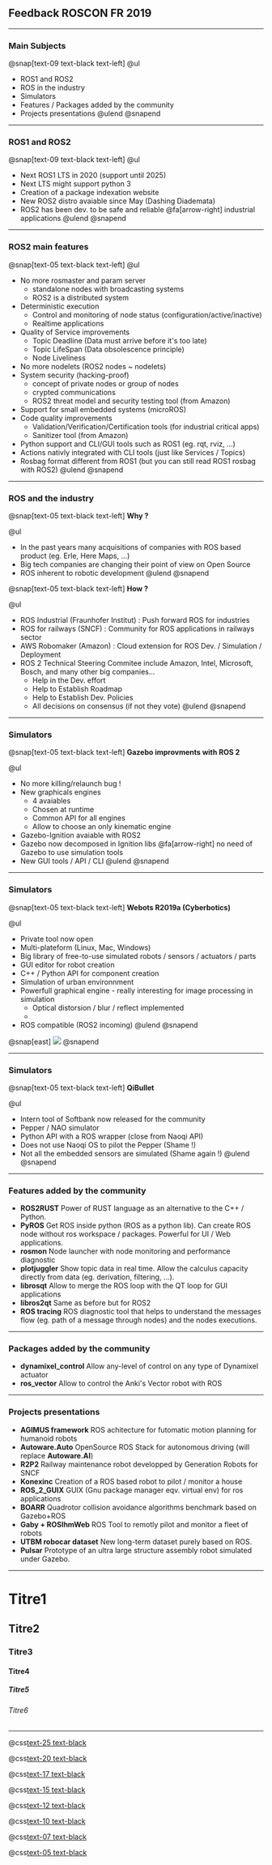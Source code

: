 
## Feedback ROSCON FR 2019

---

### Main Subjects

@snap[text-09 text-black text-left]
@ul[](false)
- ROS1 and ROS2
- ROS in the industry
- Simulators
- Features / Packages added by the community
- Projects presentations
@ulend
@snapend

---

### ROS1 and ROS2

@snap[text-09 text-black text-left]
@ul[](false)
- Next ROS1 LTS in 2020 (support until 2025)
- Next LTS might support python 3
- Creation of a package indexation website
- New ROS2 distro avaiable since May (Dashing Diademata)
- ROS2 has been dev. to be safe and reliable @fa[arrow-right] industrial applications
@ulend
@snapend

---

### ROS2 main features

@snap[text-05 text-black text-left]
@ul[](false)
- No more rosmaster and param server
    + standalone nodes with broadcasting systems
    + ROS2 is a distributed system
- Deterministic execution
    + Control and monitoring of node status (configuration/active/inactive)
    + Realtime applications
- Quality of Service improvements
    + Topic Deadline (Data must arrive before it's too late)
    + Topic LifeSpan (Data obsolescence principle)
    + Node Liveliness
- No more nodelets (ROS2 nodes ~ nodelets)
- System security (hacking-proof)
    + concept of private nodes or group of nodes
    + crypted communications
    + ROS2 threat model and security testing tool (from Amazon)
- Support for small embedded systems (microROS)
- Code quality improvements
    + Validation/Verification/Certification tools (for industrial critical apps)
    + Sanitizer tool (from Amazon)
- Python support and CLI/GUI tools such as ROS1 (eg. rqt, rviz, ...)
- Actions nativly integrated with CLI tools (just like Services / Topics)
- Rosbag format different from ROS1 (but you can still read ROS1 rosbag with ROS2)
@ulend
@snapend

---

### ROS and the industry

@snap[text-05 text-black text-left]
**Why ?**

@ul[](false)
- In the past years many acquisitions of companies with ROS based product (eg. Erle, Here Maps, ...)
- Big tech companies are changing their point of view on Open Source
- ROS inherent to robotic development
@ulend
@snapend

@snap[text-05 text-black text-left]
**How ?**

@ul[](false)
- ROS Industrial (Fraunhofer Institut) : Push forward ROS for industries
- ROS for railways (SNCF) : Community for ROS applications in railways sector
- AWS Robomaker (Amazon) : Cloud extension for ROS Dev. / Simulation / Deployment
- ROS 2 Technical Steering Commitee include Amazon, Intel, Microsoft, Bosch, and many other big companies...
    + Help in the Dev. effort
    + Help to Establish Roadmap
    + Help to Establish Dev. Policies
    + All decisions on consensus (if not they vote)
@ulend
@snapend

---

### Simulators

@snap[text-05 text-black text-left]
**Gazebo improvments with ROS 2**

@ul[](false)
- No more killing/relaunch bug !
- New graphicals engines
    + 4 avaiables
    + Chosen at runtime
    + Common API for all engines
    + Allow to choose an only kinematic engine
- Gazebo-Ignition avaiable with ROS2
- Gazebo now decomposed in Ignition libs @fa[arrow-right] no need of Gazebo to use simulation tools
- New GUI tools / API / CLI
@ulend
@snapend

---

### Simulators

@snap[text-05 text-black text-left]
**Webots R2019a (Cyberbotics)**

@ul[](false)
- Private tool now open
- Multi-plateform (Linux, Mac, Windows)
- Big library of free-to-use simulated robots / sensors / actuators / parts
- GUI editor for robot creation
- C++ / Python API for component creation
- Simulation of urban environnment
- Powerfull graphical engine - really interesting for image processing in simulation
    + Optical distorsion / blur / reflect implemented
    +
- ROS compatible (ROS2 incoming)
@ulend
@snapend

@snap[east]
![](https://en.wikipedia.org/wiki/Webots#/media/File:Wbinterface.png)
@snapend


---

### Simulators

@snap[text-05 text-black text-left]
**QiBullet**

@ul[](false)
- Intern tool of Softbank now released for the community
- Pepper / NAO simulator
- Python API with a ROS wrapper (close from Naoqi API)
- Does not use Naoqi OS to pilot the Pepper (Shame !)
- Not all the embedded sensors are simulated (Shame again !)
@ulend
@snapend

---

### Features added by the community

- **ROS2RUST** Power of RUST language as an alternative to the C++ / Python.
- **PyROS** Get ROS inside python (ROS as a python lib). Can create ROS node without ros workspace / packages. Powerful for UI / Web applications.
- **rosmon** Node launcher with node monitoring and performance diagnostic
- **plotjuggler** Show topic data in real time. Allow the calculus capacity directly from data (eg. derivation, filtering, ...).
- **librosqt** Allow to merge the ROS loop with the QT loop for GUI applications
- **libros2qt** Same as before but for ROS2
- **ROS tracing** ROS diagnostic tool that helps to understand the messages flow (eg. path of a message through nodes) and the nodes executions.

---

### Packages added by the community

- **dynamixel_control** Allow any-level of control on any type of Dynamixel actuator
- **ros_vector** Allow to control the Anki's Vector robot with ROS

---

### Projects presentations

- **AGIMUS framework**  ROS achitecture for futomatic motion planning for humanoid robots
- **Autoware.Auto** OpenSource ROS Stack for autonomous driving (will replace **Autoware.AI**)
- **R2P2** Railway maintenance robot developped by Generation Robots for SNCF
- **Konexinc** Creation of a ROS based robot to pilot / monitor a house
- **ROS_2_GUIX** GUIX (Gnu package manager eqv. virtual env) for ros applications  
- **BOARR** Quadrotor collision avoidance algorithms benchmark based on Gazebo+ROS
- **Gaby + ROSIhmWeb** ROS Tool to remotly pilot and monitor a fleet of robots
- **UTBM robocar dataset** New long-term dataset purely based on ROS.
- **Pulsar** Prototype of an ultra large structure assembly robot simulated under Gazebo.  

---

# Titre1
## Titre2
### Titre3
#### Titre4
##### Titre5
###### Titre6

---

@css[text-25 text-black](text-25)

@css[text-20 text-black](text-20)

@css[text-17 text-black](text-17)

@css[text-15 text-black](text-15)

@css[text-12 text-black](text-12)

@css[text-10 text-black](text-10)

@css[text-07 text-black](text-7)

@css[text-05 text-black](text-5)
